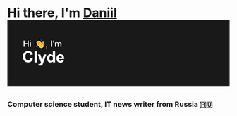 # Hi there, I'm [Daniil](https://daniilshat.ru/) ![](https://github.com/Clyde-prog/Clyde-prog/blob/main/hi.png) 
### Computer science student, IT news writer from Russia 🇷🇺

